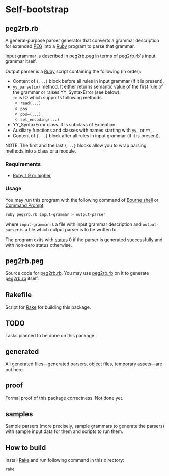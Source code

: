 Self-bootstrap
==============

<a id="peg2rb.rb"/> peg2rb.rb
-----------------------------

A general-purpose parser generator that converts a grammar description for extended [PEG](http://en.wikipedia.org/wiki/Parsing_expression_grammar) into a [Ruby](http://ruby-lang.org) program to parse that grammar.

Input grammar is described in [peg2rb.peg](#peg2rb.peg) in terms of [peg2rb.rb](#peg2rb.rb)'s input grammar itself.

Output parser is a [Ruby](http://ruby-lang.org) script containing the following (in order):
* Content of `{...}` block before all rules in input grammar (if it is present).
* `yy_parse(io)` method. It either returns semantic value of the first rule of the grammar or raises YY_SyntaxError (see below).<br/>
  `io` is IO which supports following methods:
  * `read(...)`
  * `pos`
  * `pos=(...)`
  * `set_encoding(...)`
* YY_SyntaxError class. It is subclass of Exception.
* Auxiliary functions and classes with names starting with `yy_` or `YY_`.
* Content of `{...}` block after all rules in input grammar (if it is present).

NOTE. The first and the last `{...}` blocks allow you to wrap parsing methods into a class or a module.

### Requirements ###

* [Ruby 1.9 or higher](http://ruby-lang.org)

### Usage ###

You may run this program with the following command of [Bourne shell](http://en.wikipedia.org/wiki/Bourne_shell) or [Command Prompt](http://en.wikipedia.org/wiki/CMD.EXE_%28Windows%29):

    ruby peg2rb.rb input-grammar > output-parser

where `input-grammar` is a file with input grammar description and `output-parser` is a file which output parser is to be written to.

The program exits with [status](http://en.wikipedia.org/wiki/Exit_status) 0 if the parser is generated successfully and with non-zero status otherwise.

<a id="peg2rb.peg"/> peg2rb.peg
-------------------------------

Source code for [peg2rb.rb](#peg2rb.rb). You may use [peg2rb.rb](#peg2rb.rb) on it to generate [peg2rb.rb](#peg2rb.rb) itself.

Rakefile
--------

Script for [Rake](http://rake.rubyforge.org/) for building this package.

TODO
----

Tasks planned to be done on this package.

generated
---------

All generated files—generated parsers, object files, temporary assets—are put here.

proof
-----

Formal proof of this package correctness. Not done yet.

samples
-------

Sample parsers (more precisely, sample grammars to generate the parsers) with sample input data for them and scripts to run them.

How to build
------------

Install [Rake](http://rake.rubyforge.org/) and run following command in this directory:

    rake

